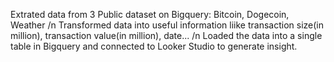 Extrated data from 3 Public dataset on Bigquery: Bitcoin, Dogecoin, Weather /n
Transformed data into useful information liike transaction size(in million), transaction value(in million), date... /n
Loaded the data into a single table in Bigquery and connected to Looker Studio to generate insight.
